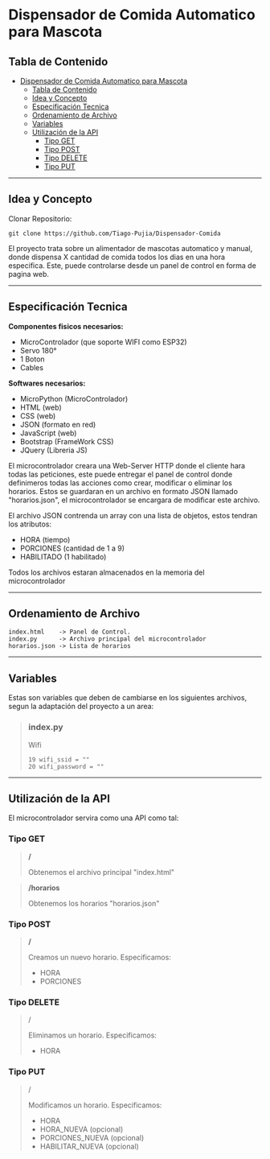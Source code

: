 # Dispensador de Comida Automatico para Mascota
## Tabla de Contenido

- [Dispensador de Comida Automatico para Mascota](#dispensador-de-comida-automatico-para-mascota)
  - [Tabla de Contenido](#tabla-de-contenido)
  - [Idea y Concepto](#idea-y-concepto)
  - [Especificación Tecnica](#especificación-tecnica)
  - [Ordenamiento de Archivo](#ordenamiento-de-archivo)
  - [Variables](#variables)
  - [Utilización de la API](#utilización-de-la-api)
    - [Tipo GET](#tipo-get)
    - [Tipo POST](#tipo-post)
    - [Tipo DELETE](#tipo-delete)
    - [Tipo PUT](#tipo-put)

---
## Idea y Concepto
Clonar Repositorio:
~~~
git clone https://github.com/Tiago-Pujia/Dispensador-Comida
~~~

El proyecto trata sobre un alimentador de mascotas automatico y manual, donde dispensa X cantidad de comida todos los dias en una hora especifica. Este, puede controlarse desde un panel de control en forma de pagina web.

---
## Especificación Tecnica
**Componentes fisicos necesarios:**
- MicroControlador (que soporte WIFI como ESP32)
- Servo 180°
- 1 Boton
- Cables
  
**Softwares necesarios:**
- MicroPython (MicroControlador)
- HTML (web)
- CSS (web)
- JSON (formato en red)
- JavaScript (web)
- Bootstrap (FrameWork CSS)
- JQuery (Libreria JS)

El microcontrolador creara una Web-Server HTTP donde el cliente hara todas las peticiones, este puede entregar el panel de control donde definimeros todas las acciones como crear, modificar o eliminar los horarios. Estos se guardaran en un archivo en formato JSON llamado "horarios.json", el microcontrolador se encargara de modificar este archivo.

El archivo JSON contrenda un array con una lista de objetos, estos tendran los atributos:
  - HORA (tiempo)
  - PORCIONES (cantidad de 1 a 9)
  - HABILITADO (1 habilitado)

Todos los archivos estaran almacenados en la memoria del microcontrolador

---
## Ordenamiento de Archivo
~~~
index.html 	  -> Panel de Control.
index.py      -> Archivo principal del microcontrolador
horarios.json -> Lista de horarios
~~~
---
## Variables
Estas son variables que deben de cambiarse en los siguientes archivos, segun la adaptación del proyecto a un area:
> ### index.py
> 
> Wifi
> ~~~
> 19 wifi_ssid = ""
> 20 wifi_password = ""
> ~~~

---
## Utilización de la API
El microcontrolador servira como una API como tal:

### Tipo GET
> **/** 
> 
> Obtenemos el archivo principal "index.html"

> **/horarios** 
> 
> Obtenemos los horarios "horarios.json"
 
### Tipo POST
> **/**
> 
> Creamos un nuevo horario. Especificamos:
> - HORA
> - PORCIONES

### Tipo DELETE
> /
>
> Eliminamos un horario. Especificamos:
> - HORA

### Tipo PUT
> /
>
> Modificamos un horario. Especificamos:
> - HORA
> - HORA_NUEVA (opcional)
> - PORCIONES_NUEVA (opcional)
> - HABILITAR_NUEVA (opcional)